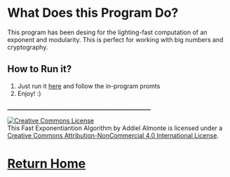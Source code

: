 # What Does this Program Do?

This program has been desing for the lighting-fast computation of an exponent and modularity. This is perfect for working with big numbers and cryptography. 



## How to Run it?

1. Just run it [here](https://repl.it/@Speedmirage/Fast-Exponentiation) and follow the in-program promts
2. Enjoy! :)

**_________________________________________________**


<a rel="license" href="http://creativecommons.org/licenses/by-nc/4.0/"><img alt="Creative Commons License" style="border-width:0" src="https://i.creativecommons.org/l/by-nc/4.0/88x31.png" /></a><br />This Fast Exponentiantion Algorithm by Addiel Almonte is licensed under a <a rel="license" href="http://creativecommons.org/licenses/by-nc/4.0/">Creative Commons Attribution-NonCommercial 4.0 International License</a>.


# [Return Home](https://speedmirage.github.io)

